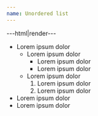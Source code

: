 ```yaml
---
name: Unordered list
---
```


---html|render---

<ul>
	<li>Lorem ipsum dolor
		<ul>
			<li>Lorem ipsum dolor
				<ul>
					<li>Lorem ipsum dolor</li>
					<li>Lorem ipsum dolor</li>
				</ul>
			</li>
			<li>Lorem ipsum dolor
				<ol>
					<li>Lorem ipsum dolor</li>
					<li>Lorem ipsum dolor</li>
				</ol>
			</li>
		</ul>
	</li>
	<li>Lorem ipsum dolor</li>
	<li>Lorem ipsum dolor</li>
</ul>